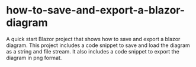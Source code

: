 # how-to-save-and-export-a-blazor-diagram
A quick start Blazor project that shows how to save and export a blazor diagram. This project includes a code snippet to save and load the diagram as a string and file stream. It also includes a code snippet to export the diagram in png format. 
